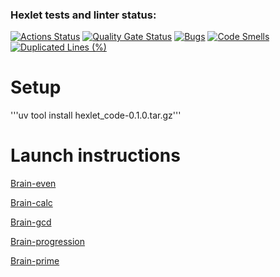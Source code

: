 ### Hexlet tests and linter status:
[![Actions Status](https://github.com/grekys84/python-project-49/actions/workflows/hexlet-check.yml/badge.svg)](https://github.com/grekys84/python-project-49/actions)
[![Quality Gate Status](https://sonarcloud.io/api/project_badges/measure?project=grekys84_python-project-49&metric=alert_status)](https://sonarcloud.io/summary/new_code?id=grekys84_python-project-49)
[![Bugs](https://sonarcloud.io/api/project_badges/measure?project=grekys84_python-project-49&metric=bugs)](https://sonarcloud.io/summary/new_code?id=grekys84_python-project-49)
[![Code Smells](https://sonarcloud.io/api/project_badges/measure?project=grekys84_python-project-49&metric=code_smells)](https://sonarcloud.io/summary/new_code?id=grekys84_python-project-49)
[![Duplicated Lines (%)](https://sonarcloud.io/api/project_badges/measure?project=grekys84_python-project-49&metric=duplicated_lines_density)](https://sonarcloud.io/summary/new_code?id=grekys84_python-project-49)

# Setup
'''uv tool install hexlet_code-0.1.0.tar.gz'''

# Launch instructions

[Brain-even](https://asciinema.org/a/94KkOoCdxdcUtNAfN6hE3So3p)

[Brain-calc](https://asciinema.org/a/NeQCCxu5KPsnEDmEDc2OiWLKN)

[Brain-gcd](https://asciinema.org/a/HIckTEoq99A7W72G7YSohLVHL)

[Brain-progression](https://asciinema.org/a/cC9p6cENooP4wCtlxcN8j51Q4)

[Brain-prime](https://asciinema.org/a/32rSHhzPcznm8e1KwFTQhb1U9)
